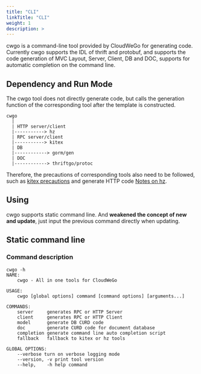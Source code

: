 ```yaml
---
title: "CLI"
linkTitle: "CLI"
weight: 1
description: >
---
```


cwgo is a command-line tool provided by CloudWeGo for generating code. Currently cwgo supports the IDL of thrift and protobuf, and supports the code generation of MVC Layout, Server, Client, DB and DOC, supports for automatic completion on the command line.

## Dependency and Run Mode

The cwgo tool does not directly generate code, but calls the generation function of the corresponding tool after the template is constructed.

```console
cwgo
  |
  | HTTP server/client
  |-----------> hz
  | RPC server/client
  |-----------> kitex
  | DB
  |------------> gorm/gen
  | DOC
  |------------> thriftgo/protoc
```

Therefore, the precautions of corresponding tools also need to be followed, such as [kitex precautions](/docs/kitex/tutorials/code-gen/code_generation/#notes-for-using-protobuf-idls) and generate HTTP code [Notes on hz](/docs/hertz/tutorials/toolkit/cautions/).

## Using

cwgo supports static command line. And **weakened the concept of new and update**, just input the previous command directly when updating.

## Static command line

### Command description

```shell
cwgo -h
NAME:
    cwgo - All in one tools for CloudWeGo

USAGE:
    cwgo [global options] command [command options] [arguments...]

COMMANDS:
    server     generates RPC or HTTP Server
    client     generates RPC or HTTP Client
    model      generate DB CURD code
    doc        generate CURD code for document database
    completion generate command line auto completion script
    fallback   fallback to kitex or hz tools

GLOBAL OPTIONS:
    --verbose turn on verbose logging mode
    --version, -v print tool version
    --help,    -h help command
```

